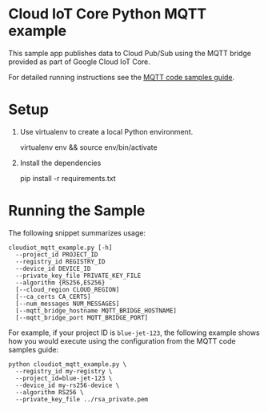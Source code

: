 # Cloud IoT Core Python MQTT example

This sample app publishes data to Cloud Pub/Sub using the MQTT bridge provided
as part of Google Cloud IoT Core.

For detailed running instructions see the [MQTT code samples guide](https://cloud-dot-devsite.googleplex.com/iot/docs/protocol_bridge_guide).

# Setup

1. Use virtualenv to create a local Python environment.

    virtualenv env && source env/bin/activate

2. Install the dependencies

    pip install -r requirements.txt

# Running the Sample

The following snippet summarizes usage:

    cloudiot_mqtt_example.py [-h]
      --project_id PROJECT_ID
      --registry_id REGISTRY_ID
      --device_id DEVICE_ID
      --private_key_file PRIVATE_KEY_FILE
      --algorithm {RS256,ES256}
      [--cloud_region CLOUD_REGION]
      [--ca_certs CA_CERTS]
      [--num_messages NUM_MESSAGES]
      [--mqtt_bridge_hostname MQTT_BRIDGE_HOSTNAME]
      [--mqtt_bridge_port MQTT_BRIDGE_PORT]

For example, if your project ID is `blue-jet-123`, the following example shows
how you would execute using the configuration from the MQTT code samples guide:

    python cloudiot_mqtt_example.py \
      --registry_id my-registry \
      --project_id=blue-jet-123 \
      --device_id my-rs256-device \
      --algorithm RS256 \
      --private_key_file ../rsa_private.pem
